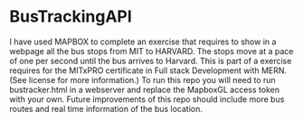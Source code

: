 # BusTrackingAPI
I have used MAPBOX to complete an exercise that requires to show in a webpage all the bus stops from MIT to HARVARD.
The stops move at a pace of one per second until the bus arrives to Harvard.
This is part of a exercise requires for the MITxPRO certificate in Full stack Development with MERN. (See license for more information.)
To run this repo you will need to run bustracker.html in a webserver and replace the MapboxGL access token with your own.
Future improvements of this repo should include more bus routes and real time information of the bus location.
